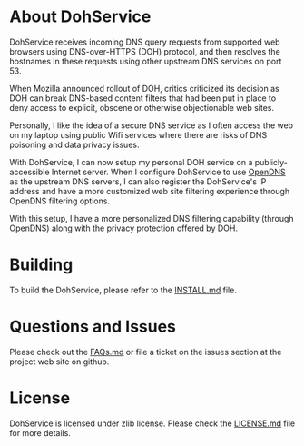 About DohService
================

DohService receives incoming DNS query requests from supported web browsers using DNS-over-HTTPS (DOH) protocol, and then resolves the hostnames in these requests using other upstream DNS services on port 53.

When Mozilla announced rollout of DOH, critics criticized its decision as DOH can break DNS-based content filters that had been put in place to deny access to explicit, obscene or otherwise objectionable web sites.

Personally, I like the idea of a secure DNS service as I often access the web on my laptop using public Wifi services where there are risks of DNS poisoning and data privacy issues.

With DohService, I can now setup my personal DOH service on a publicly-accessible Internet server. When I configure DohService to use [OpenDNS](https://www.opendns.com/) as the upstream DNS servers, I can also register the DohService's IP address and have a more customized web site filtering experience through OpenDNS filtering options.

With this setup, I have a more personalized DNS filtering capability (through OpenDNS) along with the privacy protection offered by DOH.

Building
========

To build the DohService, please refer to the [INSTALL.md](INSTALL.md) file.

Questions and Issues
====================

Please check out the [FAQs.md](FAQs,md) or file a ticket on the issues section at the project web site on github.

License
=======

DohService is licensed under zlib license. Please check the [LICENSE.md](LICENSE.md) file for more details.
